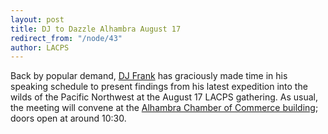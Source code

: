```yaml
---
layout: post
title: DJ to Dazzle Alhambra August 17
redirect_from: "/node/43"
author: LACPS
---
```


<div class="field field-name-body field-type-text-with-summary field-label-hidden"><div class="field-items"><div class="field-item even"><p>Back by popular demand, <a href="http://www.djfrank.com/">DJ Frank</a> has graciously made time in his speaking schedule to present findings from his latest expedition into the wilds of the Pacific Northwest at the August 17 LACPS gathering. As usual, the meeting will convene at the <a href="http://lacps.net/where-to-go" alt="" title="Where To Go">Alhambra Chamber of Commerce building</a>; doors open at around 10:30.</p>
</div></div></div>

